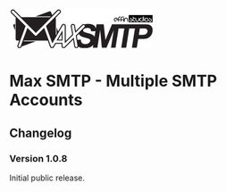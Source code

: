 ![Max SMTP - Multiple SMTP Accounts](https://raw.githubusercontent.com/effinstudios/Max-SMTP-WordPress-Plugin/main/assets/images/logo.png)

# Max SMTP - Multiple SMTP Accounts

## Changelog

### Version 1.0.8
Initial public release.
